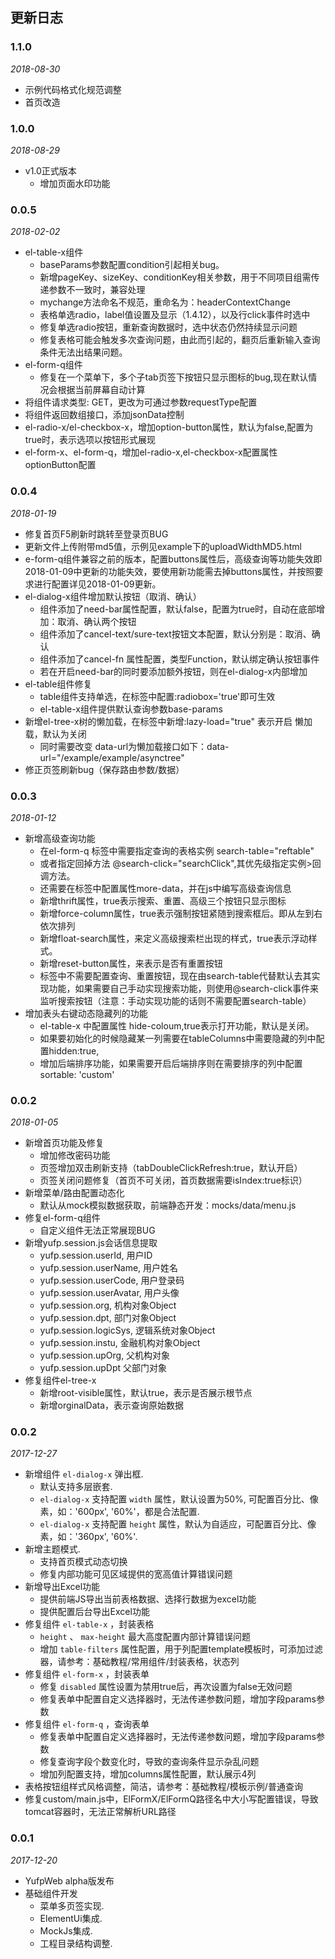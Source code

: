 ## 更新日志

### 1.1.0 
*2018-08-30*

- 示例代码格式化规范调整
- 首页改造


### 1.0.0 
*2018-08-29*

- v1.0正式版本
  - 增加页面水印功能


### 0.0.5
*2018-02-02*

- el-table-x组件
  - baseParams参数配置condition引起相关bug。
  - 新增pageKey、sizeKey、conditionKey相关参数，用于不同项目组需传递参数不一致时，兼容处理
  - mychange方法命名不规范，重命名为：headerContextChange
  - 表格单选radio，label值设置及显示（1.4.12），以及行click事件时选中
  - 修复单选radio按钮，重新查询数据时，选中状态仍然持续显示问题
  - 修复表格可能会触发多次查询问题，由此而引起的，翻页后重新输入查询条件无法出结果问题。
- el-form-q组件
  - 修复在一个菜单下，多个子tab页签下按钮只显示图标的bug,现在默认情况会根据当前屏幕自动计算
- 将组件请求类型: GET，更改为可通过参数requestType配置
- 将组件返回数组接口，添加jsonData控制
- el-radio-x/el-checkbox-x，增加option-button属性，默认为false,配置为true时，表示选项以按钮形式展现
- el-form-x、el-form-q，增加el-radio-x,el-checkbox-x配置属性optionButton配置

### 0.0.4
*2018-01-19*

- 修复首页F5刷新时跳转至登录页BUG
- 更新文件上传附带md5值，示例见example下的uploadWidthMD5.html
- e-form-q组件兼容之前的版本，配置buttons属性后，高级查询等功能失效即2018-01-09中更新的功能失效，要使用新功能需去掉buttons属性，并按照要求进行配置详见2018-01-09更新。
- el-dialog-x组件增加默认按钮（取消、确认）
  - 组件添加了need-bar属性配置，默认false，配置为true时，自动在底部增加：取消、确认两个按钮
  - 组件添加了cancel-text/sure-text按钮文本配置，默认分别是：取消、确认
  - 组件添加了cancel-fn 属性配置，类型Function，默认绑定确认按钮事件
  - 若在开启need-bar的同时要添加额外按钮，则在el-dialog-x内部增加
- el-table组件修复
  - table组件支持单选，在标签中配置:radiobox='true'即可生效
  - el-table-x组件提供默认查询参数base-params
- 新增el-tree-x树的懒加载，在标签中新增:lazy-load="true" 表示开启 懒加载，默认为关闭
  - 同时需要改变 data-url为懒加载接口如下：data-url="/example/example/asynctree"
- 修正页签刷新bug（保存路由参数/数据）

### 0.0.3
*2018-01-12*

- 新增高级查询功能
  - 在el-form-q 标签中需要指定查询的表格实例 search-table="reftable"
  - 或者指定回掉方法 @search-click="searchClick",其优先级指定实例>回调方法。
  - 还需要在标签中配置属性more-data，并在js中编写高级查询信息
  - 新增thrift属性，true表示搜索、重置、高级三个按钮只显示图标
  - 新增force-column属性，true表示强制按钮紧随到搜索框后。即从左到右依次排列
  - 新增float-search属性，来定义高级搜索栏出现的样式，true表示浮动样式。
  - 新增reset-button属性，来表示是否有重置按钮
  - 标签中不需要配置查询、重置按钮，现在由search-table代替默认去其实现功能，如果需要自己手动实现搜索功能，则使用@search-click事件来监听搜索按钮（注意：手动实现功能的话则不需要配置search-table）
- 增加表头右键动态隐藏列的功能
  - el-table-x 中配置属性 hide-coloum,true表示打开功能，默认是关闭。
  - 如果要初始化的时候隐藏某一列需要在tableColumns中需要隐藏的列中配置hidden:true,
  - 增加后端排序功能，如果需要开启后端排序则在需要排序的列中配置sortable: 'custom'


### 0.0.2
*2018-01-05*

- 新增首页功能及修复
  - 增加修改密码功能
  - 页签增加双击刷新支持（tabDoubleClickRefresh:true，默认开启）
  - 页签关闭问题修复（首页不可关闭，首页数据需要isIndex:true标识）
- 新增菜单/路由配置动态化
  - 默认从mock模拟数据获取，前端静态开发：mocks/data/menu.js
- 修复el-form-q组件
  - 自定义组件无法正常展现BUG
- 新增yufp.session.js会话信息提取
  - yufp.session.userId,     用户ID
  - yufp.session.userName,   用户姓名
  - yufp.session.userCode,   用户登录码
  - yufp.session.userAvatar, 用户头像
  - yufp.session.org,        机构对象Object
  - yufp.session.dpt,        部门对象Object
  - yufp.session.logicSys,   逻辑系统对象Object
  - yufp.session.instu,      金融机构对象Object
  - yufp.session.upOrg,      父机构对象
  - yufp.session.upDpt       父部门对象
- 修复组件el-tree-x
  - 新增root-visible属性，默认true，表示是否展示根节点
  - 新增orginalData，表示查询原始数据


### 0.0.2
*2017-12-27*

- 新增组件 `el-dialog-x` 弹出框.
  - 默认支持多层嵌套.
  - `el-dialog-x` 支持配置 `width` 属性，默认设置为50%, 可配置百分比、像素，如：'600px', '60%'，都是合法配置.
  - `el-dialog-x` 支持配置 `height` 属性，默认为自适应，可配置百分比、像素，如：'360px', '60%'.
- 新增主题模式.
  - 支持首页模式动态切换
  - 修复内部功能可见区域提供的宽高值计算错误问题
- 新增导出Excel功能
  - 提供前端JS导出当前表格数据、选择行数据为excel功能
  - 提供配置后台导出Excel功能
- 修复组件 `el-table-x` ，封装表格
  - `height` 、 `max-height` 最大高度配置内部计算错误问题
  - 增加 `table-filters` 属性配置，用于列配置template模板时，可添加过滤器，请参考：基础教程/常用组件/封装表格，状态列
- 修复组件 `el-form-x` ，封装表单
  - 修复 `disabled` 属性设置为禁用true后，再次设置为false无效问题
  - 修复表单中配置自定义选择器时，无法传递参数问题，增加字段params参数
- 修复组件 `el-form-q` ，查询表单
  - 修复表单中配置自定义选择器时，无法传递参数问题，增加字段params参数
  - 修复查询字段个数变化时，导致的查询条件显示杂乱问题
  - 增加列配置支持，增加columns属性配置，默认展示4列
- 表格按钮组样式风格调整，简洁，请参考：基础教程/模板示例/普通查询
- 修复custom/main.js中，ElFormX/ElFormQ路径名中大小写配置错误，导致tomcat容器时，无法正常解析URL路径


### 0.0.1 
*2017-12-20*

- YufpWeb alpha版发布
- 基础组件开发
  - 菜单多页签实现.
  - ElementUi集成.
  - MockJs集成.
  - 工程目录结构调整.
